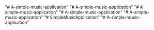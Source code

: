"# A-simple-music-application" 
"# A-simple-music-application" 
"# A-simple-music-application" 
"# A-simple-music-application" 
"# A-simple-music-application" 
"# SimpleMusicApplication" 
"# A-simple-music-application" 
